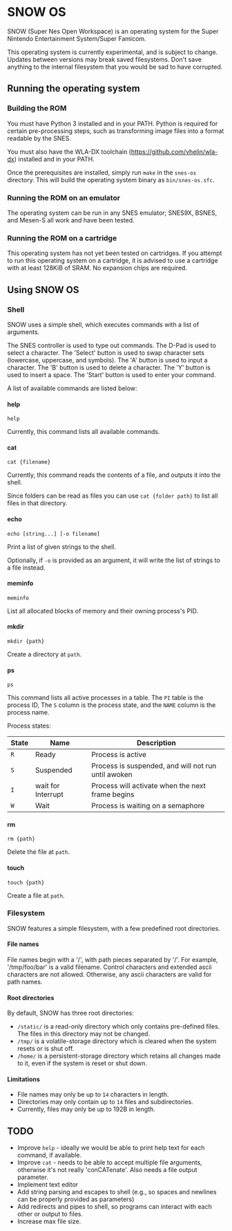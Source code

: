 # SNOW OS

SNOW (Super Nes Open Workspace) is an operating system for the Super Nintendo Entertainment System/Super Famicom.

This operating system is currently experimental, and is subject to change. Updates between versions may break saved filesystems. Don't save anything to the internal filesystem that you would be sad to have corrupted.

## Running the operating system

### Building the ROM

You must have Python 3 installed and in your PATH. Python is required for certain pre-processing steps, such as transforming image files into a format readable by the SNES.

You must also have the WLA-DX toolchain (https://github.com/vhelin/wla-dx) installed and in your PATH.

Once the prerequisites are installed, simply run `make` in the `snes-os` directory. This will build the operating system binary as `bin/snes-os.sfc`.

### Running the ROM on an emulator

The operating system can be run in any SNES emulator; SNES9X, BSNES, and Mesen-S all work and have been tested.

### Running the ROM on a cartridge

This operating system has not yet been tested on cartridges. If you attempt to run this operating system on a cartridge, it is advised to use a cartridge with at least 128KiB of SRAM.
No expansion chips are required.

## Using SNOW OS

### Shell

SNOW uses a simple shell, which executes commands with a list of arguments.

The SNES controller is used to type out commands. The D-Pad is used to select a character. The 'Select' button is used to swap character sets (lowercase, uppercase, and symbols). The 'A' button is used to input a character. The 'B' button is used to delete a character. The 'Y' button is used to insert a space. The 'Start' button is used to enter your command.

A list of available commands are listed below:

#### help

`help`

Currently, this command lists all available commands.

#### cat

`cat {filename}`

Currently, this command reads the contents of a file, and outputs it into the shell.

Since folders can be read as files you can use `cat {folder path}` to list all files in that directory.

#### echo

`echo [string...] [-o filename]`

Print a list of given strings to the shell.

Optionally, if `-o` is provided as an argument, it will write the list of strings to a file instead.

#### meminfo

`meminfo`

List all allocated blocks of memory and their owning process's PID.

#### mkdir

`mkdir {path}`

Create a directory at `path`.

#### ps

`ps`

This command lists all active processes in a table. The `PI` table is the process ID, The `S` column is the process state, and the `NAME` column is the process name.

Process states:

State | Name | Description
--|--|--
`R` | Ready | Process is active
`S` | Suspended | Process is suspended, and will not run until awoken
`I` | wait for Interrupt | Process will activate when the next frame begins
`W` | Wait | Process is waiting on a semaphore

#### rm

`rm {path}`

Delete the file at `path`.

#### touch

`touch {path}`

Create a file at `path`.

### Filesystem

SNOW features a simple filesystem, with a few predefined root directories.

#### File names

File names begin with a '/', with path pieces separated by '/'. For example, '/tmp/foo/bar' is a valid filename. Control characters and extended ascii characters are not allowed. Otherwise, any ascii characters are valid for path names.

#### Root directories

By default, SNOW has three root directories:

* `/static/` is a read-only directory which only contains pre-defined files. The files in this directory may not be changed.
* `/tmp/` is a volatile-storage directory which is cleared when the system resets or is shut off.
* `/home/` is a persistent-storage directory which retains all changes made to it, even if the system is reset or shut down.

#### Limitations

* File names may only be up to `14` characters in length.
* Directories may only contain up to `14` files and subdirectories.
* Currently, files may only be up to 192B in length.

## TODO

* Improve `help` - ideally we would be able to print help text for each command, if available.
* Improve `cat` - needs to be able to accept multiple file arguments, otherwise it's not really 'conCATenate'. Also needs a file output parameter.
* Implement text editor
* Add string parsing and escapes to shell (e.g., so spaces and newlines can be properly provided as parameters)
* Add redirects and pipes to shell, so programs can interact with each other or output to files.
* Increase max file size.